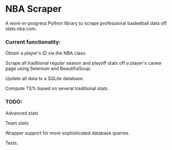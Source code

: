 # NBA Scraper

A work-in-progress Python library to scrape professional basketball data off stats.nba.com.

### Current functionality:

Obtain a player's ID via the NBA class.

Scrape all traditional regular season and playoff stats off a player's career page using Selenium and BeautifulSoup.

Update all data to a SQLite database.

Compute TS% based on several traditional stats.

### TODO:

Advanced stats

Team stats

Wrapper support for more sophisticated database queries.

Tests.
